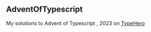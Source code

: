 ## AdventOfTypescript


My solutions to Advent of Typescript , 2023 on 
[TypeHero](https://typehero.dev/)